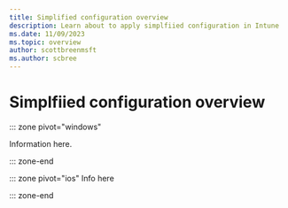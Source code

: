 ```yaml
---
title: Simplified configuration overview
description: Learn about to apply simplfiied configuration in Intune
ms.date: 11/09/2023
ms.topic: overview
author: scottbreenmsft
ms.author: scbree
---
```


# Simplfiied configuration overview

::: zone pivot="windows"

Information here.

::: zone-end

::: zone pivot="ios"
Info here

::: zone-end
